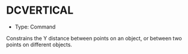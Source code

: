 # DCVERTICAL

- Type: Command

Constrains the Y distance between points on an object, or between two points on different objects.
